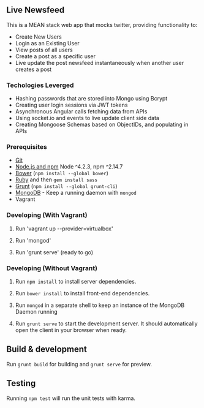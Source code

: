## Live Newsfeed

This is a MEAN stack web app that mocks twitter, providing functionality to:
* Create New Users
* Login as an Existing User
* View posts of all users
* Create a post as a specific user
* Live update the post newsfeed instantaneously when another user creates a post

### Techologies Leverged
* Hashing passwords that are stored into Mongo using Bcrypt
* Creating user login sessions via JWT tokens
* Asynchronous Angular calls fetching data from APIs
* Using socket.io and events to live update client side data
* Creating Mongoose Schemas based on ObjectIDs, and populating in APIs

### Prerequisites

- [Git](https://git-scm.com/)
- [Node.js and npm](nodejs.org) Node ^4.2.3, npm ^2.14.7
- [Bower](bower.io) (`npm install --global bower`)
- [Ruby](https://www.ruby-lang.org) and then `gem install sass`
- [Grunt](http://gruntjs.com/) (`npm install --global grunt-cli`)
- [MongoDB](https://www.mongodb.org/) - Keep a running daemon with `mongod`
- Vagrant

### Developing (With Vagrant)

1. Run 'vagrant up --provider=virtualbox'

2. Run 'mongod'

3. Run 'grunt serve' (ready to go)


### Developing (Without Vagrant)

1. Run `npm install` to install server dependencies.

2. Run `bower install` to install front-end dependencies.

3. Run `mongod` in a separate shell to keep an instance of the MongoDB Daemon running

4. Run `grunt serve` to start the development server. It should automatically open the client in your browser when ready.

## Build & development

Run `grunt build` for building and `grunt serve` for preview.

## Testing

Running `npm test` will run the unit tests with karma.
